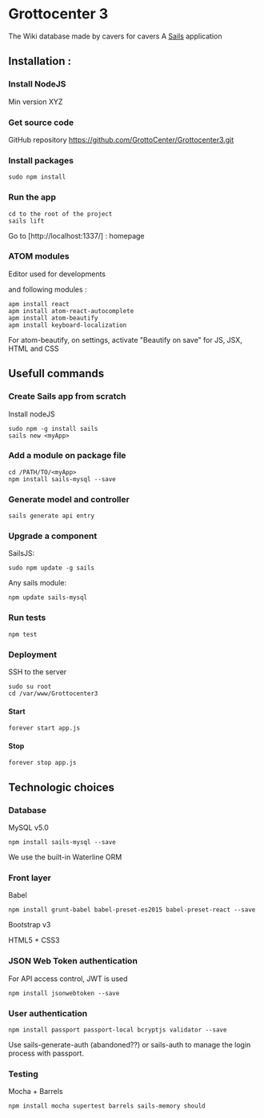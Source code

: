 # Grottocenter 3

The Wiki database made by cavers for cavers
A [Sails](http://sailsjs.org) application

## Installation :

### Install NodeJS

Min version XYZ

### Get source code

GitHub repository
https://github.com/GrottoCenter/Grottocenter3.git

### Install packages

    sudo npm install

### Run the app

    cd to the root of the project
    sails lift

Go to [http://localhost:1337/] : homepage

### ATOM modules

Editor used for developments

and following modules :

    apm install react
    apm install atom-react-autocomplete
    apm install atom-beautify
    apm install keyboard-localization

For atom-beautify, on settings, activate "Beautify on save" for JS, JSX, HTML and CSS

## Usefull commands

### Create Sails app from scratch

Install nodeJS

    sudo npm -g install sails
    sails new <myApp>

### Add a module on package file

    cd /PATH/TO/<myApp>
    npm install sails-mysql --save

### Generate model and controller

    sails generate api entry

### Upgrade a component

SailsJS:

    sudo npm update -g sails

Any sails module:

    npm update sails-mysql

### Run tests

    npm test

### Deployment

SSH to the server

    sudo su root
    cd /var/www/Grottocenter3

#### Start
    forever start app.js

#### Stop
    forever stop app.js

## Technologic choices

### Database

MySQL v5.0

    npm install sails-mysql --save

We use the built-in Waterline ORM

### Front layer

Babel

    npm install grunt-babel babel-preset-es2015 babel-preset-react --save

Bootstrap v3

HTML5 + CSS3

### JSON Web Token authentication

For API access control, JWT is used

    npm install jsonwebtoken --save

### User authentication

    npm install passport passport-local bcryptjs validator --save

Use sails-generate-auth (abandoned??) or sails-auth to manage the login process with passport.

### Testing

Mocha + Barrels

    npm install mocha supertest barrels sails-memory should
